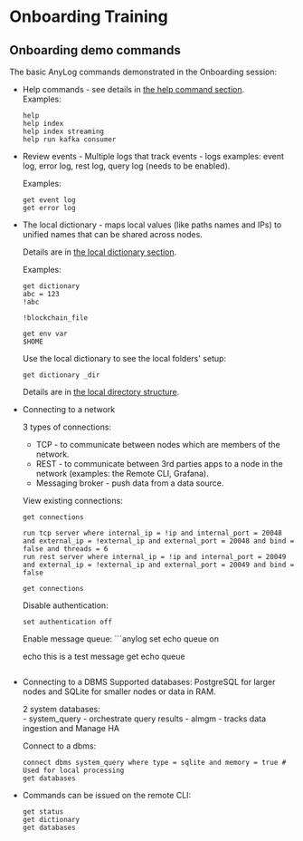 # Onboarding Training

## Onboarding demo commands

The basic AnyLog commands demonstrated in the Onboarding session:

* Help commands - see details in [the help command section](../getting%20started.md#the-help-command).  
    Examples:
    ```anylog 
    help
    help index
    help index streaming
    help run kafka consumer
    ``` 

* Review events - 
    Multiple logs that track events - logs examples: event log, error log, rest log, query log (needs to be enabled).
  
     Examples:
    ```anylog 
    get event log
    get error log
    ```   
  
* The local dictionary - maps local values (like paths names and IPs) to unified names that can be shared across nodes.
  
    Details are in [the local dictionary section](../dictionary.md#the-local-dictionary).

     Examples:
    ```anylog 
    get dictionary
    abc = 123
    !abc

    !blockchain_file

    get env var
    $HOME
    ```   
  
    Use the local dictionary to see the local folders' setup:
    
    ```anylog 
    get dictionary _dir
    ```   
    Details are in [the local directory structure](../getting%20started.md#local-directory-structure).
  
* Connecting to a network
    
    3 types of connections:
    - TCP - to communicate between nodes which are members of the network.
    - REST - to communicate between 3rd parties apps to a node in the network (examples: the Remote CLI, Grafana).
    - Messaging broker - push data from a data source.
    
    View existing connections:
     ```anylog 
    get connections
  
    run tcp server where internal_ip = !ip and internal_port = 20048 and external_ip = !external_ip and external_port = 20048 and bind = false and threads = 6
    run rest server where internal_ip = !ip and internal_port = 20049 and external_ip = !external_ip and external_port = 20049 and bind = false

    get connections
    ```   
  
    Disable authentication:
    ```anylog 
    set authentication off
    ```   

    Enable message queue:
      ```anylog 
    set echo queue on
  
    echo this is a test message
    get echo queue
    ```  
  
* Connecting to a DBMS
    Supported databases: PostgreSQL for larger nodes and SQLite for smaller nodes or data in RAM.

    2 system databases:    
        - system_query - orchestrate query results
        - almgm - tracks data ingestion and Manage HA
  
    Connect to a dbms:
    ```anylog 
    connect dbms system_query where type = sqlite and memory = true # Used for local processing
    get databases
    ```   

* Commands can be issued on the remote CLI:

    ```anylog 
    get status
    get dictionary
    get databases
    ```   
